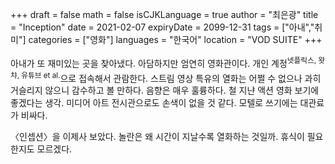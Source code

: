 +++
draft = false
math = false
isCJKLanguage = true
author = "최은광"
title = "Inception"
date = 2021-02-07
expiryDate = 2099-12-31
tags = ["아내","취미"]
categories = ["영화"]
languages = "한국어"
location = "VOD SUITE"
+++

아내가 또 재미있는 곳을 찾아냈다. 아담하지만 엄연히 영화관이다. 개인 계정<sup>넷플릭스, 왓챠, 유튜브 et al.</sup>으로 접속해서 관람한다. 스트림 영상 특유의 열화는 어쩔 수 없으나 과히 거슬리지 않으니 감수하고 볼 만하다. 음향은 매우 훌륭하다. 철 지냔 액션 영화 보기에 좋겠다는 생각. 미디어 아트 전시관으로도 손색이 없을 것 같다. 모텔로 쓰기에는 대관료가 비싸다.

〈인셉션〉을 이제사 보았다. 놀란은 왜 시간이 지날수록 열화하는 것일까. 휴식이 필요한지도 모르겠다. 
